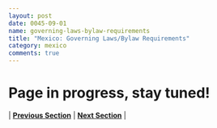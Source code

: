 ```yaml
---
layout: post
date: 0045-09-01
name: governing-laws-bylaw-requirements
title: "Mexico: Governing Laws/Bylaw Requirements"
category: mexico
comments: true
---
```


# Page in progress, stay tuned!



| **[Previous Section]( https://neo-project.github.io/global-blockchain-compliance-hub//mexico/mexico-tax-and-auditing-requirements.html)** | **[Next Section]( https://neo-project.github.io/global-blockchain-compliance-hub//mexico/mexico-laws-token-sales.html)** |

